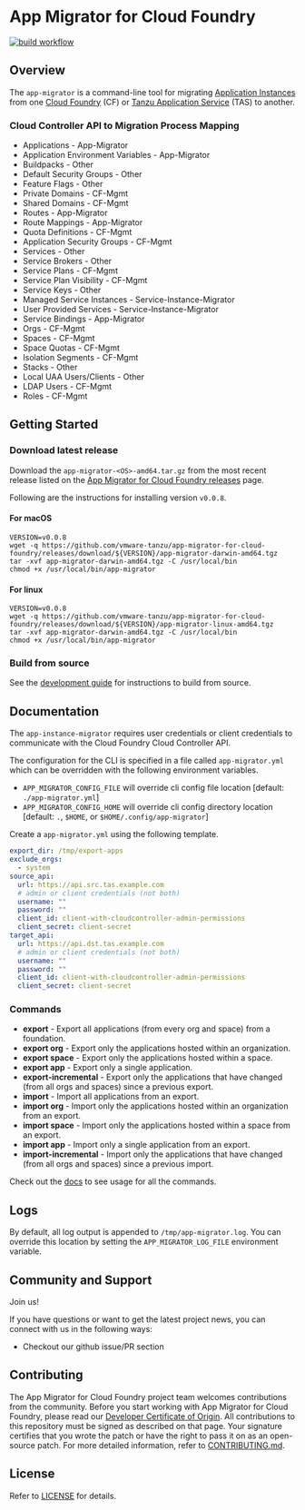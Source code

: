 # App Migrator for Cloud Foundry

[![build workflow](https://github.com/vmware-tanzu/app-migrator-for-cloud-foundry/actions/workflows/build.yml/badge.svg?branch=main)](https://github.com/vmware-tanzu/app-migrator-for-cloud-foundry/actions/workflows/build.yml)

## Overview

The `app-migrator` is a command-line tool for migrating [Application Instances](https://docs.cloudfoundry.org/concepts/diego/diego-architecture.html) from one [Cloud Foundry](https://docs.cloudfoundry.org/) (CF) or [Tanzu Application Service](https://tanzu.vmware.com/application-service) (TAS) to another.

### Cloud Controller API to Migration Process Mapping

- Applications                      - App-Migrator
- Application Environment Variables - App-Migrator
- Buildpacks                        - Other
- Default Security Groups           - Other
- Feature Flags                     - Other
- Private Domains                   - CF-Mgmt
- Shared Domains                    - CF-Mgmt
- Routes                            - App-Migrator
- Route Mappings                    - App-Migrator
- Quota Definitions                 - CF-Mgmt
- Application Security Groups       - CF-Mgmt
- Services                          - Other
- Service Brokers                   - Other
- Service Plans                     - CF-Mgmt
- Service Plan Visibility           - CF-Mgmt
- Service Keys                      - Other
- Managed Service Instances         - Service-Instance-Migrator
- User Provided Services            - Service-Instance-Migrator
- Service Bindings                  - App-Migrator
- Orgs                              - CF-Mgmt
- Spaces                            - CF-Mgmt
- Space Quotas                      - CF-Mgmt
- Isolation Segments                - CF-Mgmt
- Stacks                            - Other
- Local UAA Users/Clients           - Other
- LDAP Users                        - CF-Mgmt
- Roles                             - CF-Mgmt

## Getting Started

### Download latest release

Download the `app-migrator-<OS>-amd64.tar.gz` from the most recent release listed on the [App Migrator for Cloud Foundry releases](https://github.com/vmware-tanzu/app-migrator-for-cloud-foundry/releases) page.

Following are the instructions for installing version `v0.0.8`.

#### For macOS

```shell
VERSION=v0.0.8
wget -q https://github.com/vmware-tanzu/app-migrator-for-cloud-foundry/releases/download/${VERSION}/app-migrator-darwin-amd64.tgz
tar -xvf app-migrator-darwin-amd64.tgz -C /usr/local/bin
chmod +x /usr/local/bin/app-migrator
```

#### For linux

```shell
VERSION=v0.0.8
wget -q https://github.com/vmware-tanzu/app-migrator-for-cloud-foundry/releases/download/${VERSION}/app-migrator-linux-amd64.tgz
tar -xvf app-migrator-darwin-amd64.tgz -C /usr/local/bin
chmod +x /usr/local/bin/app-migrator
```

### Build from source

See the [development guide](./DEVELOPMENT.md) for instructions to build from source.

## Documentation

The `app-instance-migrator` requires user credentials or client credentials to communicate with the Cloud Foundry Cloud Controller API.

The configuration for the CLI is specified in a file called `app-migrator.yml` which can be overridden with the following environment variables.

- `APP_MIGRATOR_CONFIG_FILE` will override cli config file location [default: `./app-migrator.yml`]
- `APP_MIGRATOR_CONFIG_HOME` will override cli config directory location [default: `.`, `$HOME`, or `$HOME/.config/app-migrator`]

Create a `app-migrator.yml` using the following template.

```yaml
export_dir: /tmp/export-apps
exclude_orgs:
  - system
source_api:
  url: https://api.src.tas.example.com
  # admin or client credentials (not both)
  username: ""
  password: ""
  client_id: client-with-cloudcontroller-admin-permissions
  client_secret: client-secret
target_api:
  url: https://api.dst.tas.example.com
  # admin or client credentials (not both)
  username: ""
  password: ""
  client_id: client-with-cloudcontroller-admin-permissions
  client_secret: client-secret
```

### Commands

- **export** - Export all applications (from every org and space) from a foundation.
- **export org** - Export only the applications hosted within an organization.
- **export space** - Export only the applications hosted within a space.
- **export app** - Export only a single application.
- **export-incremental** - Export only the applications that have changed (from all orgs and spaces) since a previous export.
- **import** - Import all applications from an export.
- **import org** - Import only the applications hosted within an organization from an export.
- **import space** - Import only the applications hosted within a space from an export.
- **import app** - Import only a single application from an export.
- **import-incremental** - Import only the applications that have changed (from all orgs and spaces) since a previous import.

Check out the [docs](./docs/app-migrator.md) to see usage for all the commands.

## Logs

By default, all log output is appended to `/tmp/app-migrator.log`. You can override this location by setting the
`APP_MIGRATOR_LOG_FILE` environment variable.

## Community and Support

Join us!

If you have questions or want to get the latest project news, you can connect with us in the following ways:

- Checkout our github issue/PR section

## Contributing

The App Migrator for Cloud Foundry project team welcomes contributions from the community. Before you start working with App Migrator for Cloud Foundry, please
read our [Developer Certificate of Origin](https://cla.vmware.com/dco). All contributions to this repository must be
signed as described on that page. Your signature certifies that you wrote the patch or have the right to pass it on
as an open-source patch. For more detailed information, refer to [CONTRIBUTING.md](CONTRIBUTING.md).

## License

Refer to [LICENSE](LICENSE) for details.
